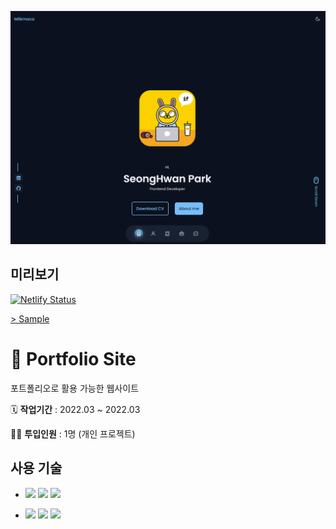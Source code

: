 ![previews](https://raw.githubusercontent.com/milk-maca/responsive-website/master/assets/previews.png)

## 미리보기

[![Netlify Status](https://api.netlify.com/api/v1/badges/8174fcf1-2a85-49a5-a4f0-d90776c11d7b/deploy-status)](https://app.netlify.com/sites/milk-maca-portfolio/deploys)

[> Sample ](https://milk-maca-portfolio.netlify.app/)  



 


# 🌈 Portfolio Site

포트폴리오로 활용 가능한 웹사이트 

🗓️ **작업기간** : 2022.03 ~ 2022.03

👨‍💻 **투입인원** : 1명 (개인 프로젝트)


## 사용 기술 
- <img src="https://img.shields.io/badge/HTML5-1A1A1A?style=flat&logo=HTML5&logoColor=23E34F26"/> <img src="https://img.shields.io/badge/CSS3-1A1A1A?style=flat&logo=CSS3&logoColor=1572B6"/> <img src="https://img.shields.io/badge/JavaScript-1A1A1A?style=flat&logo=JavaScript&logoColor=23E34F26"/>
 
- <img src="https://img.shields.io/badge/Git-1A1A1A?style=flat&logo=Git&logoColor=23F05033"/> <img src="https://img.shields.io/badge/GitHub-1A1A1A?style=flat&logo=GitHub&logoColor=23000000"/> <img src="https://img.shields.io/badge/Netlify-1A1A1A?style=flat&logo=Netlify&logoColor=00C7B7"/>

<br>

